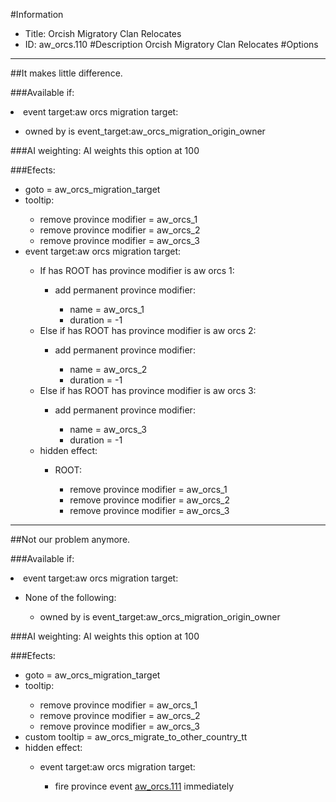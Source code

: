#Information
 - Title: Orcish Migratory Clan Relocates
 - ID: aw_orcs.110
#Description
Orcish Migratory Clan Relocates
#Options

___
##It makes little difference.

###Available if:
<li>event target:aw orcs migration target:</li><ul><li>owned by is event_target:aw_orcs_migration_origin_owner</li></ul>

###AI weighting:
AI weights this option at 100


###Efects:<ul><li>goto = aw_orcs_migration_target</li><li>tooltip:</li><ul><li>remove province modifier = aw_orcs_1</li><li>remove province modifier = aw_orcs_2</li><li>remove province modifier = aw_orcs_3</li></ul><li>event target:aw orcs migration target:</li><ul><li>If has ROOT has province modifier is aw orcs 1:</li><ul><li>add permanent province modifier:</li><ul><li>name = aw_orcs_1</li><li>duration = -1</li></ul></ul><li>Else if has ROOT has province modifier is aw orcs 2:</li><ul><li>add permanent province modifier:</li><ul><li>name = aw_orcs_2</li><li>duration = -1</li></ul></ul><li>Else if has ROOT has province modifier is aw orcs 3:</li><ul><li>add permanent province modifier:</li><ul><li>name = aw_orcs_3</li><li>duration = -1</li></ul></ul><li>hidden effect:</li><ul><li>ROOT:</li><ul><li>remove province modifier = aw_orcs_1</li><li>remove province modifier = aw_orcs_2</li><li>remove province modifier = aw_orcs_3</li></ul></ul></ul></ul>

___
##Not our problem anymore.

###Available if:
<li>event target:aw orcs migration target:</li><ul><li>None of the following:</li><ul><li>owned by is event_target:aw_orcs_migration_origin_owner</li></ul></ul>

###AI weighting:
AI weights this option at 100


###Efects:<ul><li>goto = aw_orcs_migration_target</li><li>tooltip:</li><ul><li>remove province modifier = aw_orcs_1</li><li>remove province modifier = aw_orcs_2</li><li>remove province modifier = aw_orcs_3</li></ul><li>custom tooltip = aw_orcs_migrate_to_other_country_tt</li><li>hidden effect:</li><ul><li>event target:aw orcs migration target:</li><ul><li>fire province event [aw_orcs.111](aw_orcs.111_slug) immediately </li></ul></ul></ul>

